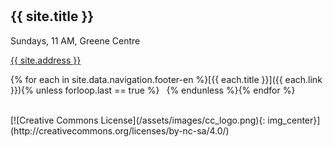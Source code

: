 <hr style="height:10px;visibility:hidden;margin:0"/>

## {{ site.title }}

Sundays, 11 AM, Greene Centre<br>

[{{ site.address }}](/directions.html)

{% for each in site.data.navigation.footer-en %}[{{ each.title }}]({{ each.link }}){% unless forloop.last == true %} &ensp;{% endunless %}{% endfor %}

<br>
[![Creative Commons License](/assets/images/cc_logo.png){: img_center}](http://creativecommons.org/licenses/by-nc-sa/4.0/)
